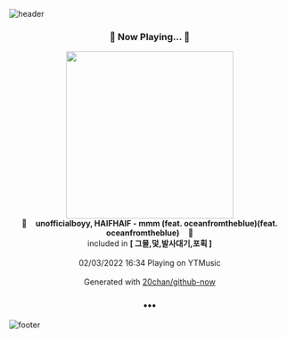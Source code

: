 ![header](https://capsule-render.vercel.app/api?type=wave&height=170&section=header&text=Hi.%20I'm%20SHIFT&fontColor=090707&fontAlignX=45&fontAlignY=65&fontSize=100)

<h3 align="center">🎵 Now Playing... 🎵</h3>
<p align="center">
  <a href="https://music.youtube.com/watch?v=b63RXHteeQ0">
    <img width="300" src="https://lh3.googleusercontent.com/Khbujpf3Vt7XREZy-SOLvYnfgFypr7KHSx_q9N5r8ezsGZkvVqCLom3-StWLtXJTY5mk2VMpZICPA4E">
  </a>
  <br>
  🎵&nbsp&nbsp&nbsp <b>unofficialboyy, HAIFHAIF - mmm (feat. oceanfromtheblue)(feat. oceanfromtheblue)</b> &nbsp&nbsp&nbsp🎵
  <br>
  included in <b>[ 그물,덫,발사대기,포획 ]</b>
  
  <br />
  <br />
  02/03/2022 16:34 Playing on YTMusic
  <br />
  <br />
  Generated with <a href="https://github.com/20chan/github-now">20chan/github-now</a>
</p>

<h3 align="center">•••</h3>

![footer](https://capsule-render.vercel.app/api?type=wave&height=150&section=footer)
